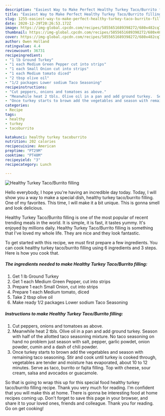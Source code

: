 ```yaml
---
description: "Easiest Way to Make Perfect Healthy Turkey Taco/Burrito filling"
title: "Easiest Way to Make Perfect Healthy Turkey Taco/Burrito filling"
slug: 1255-easiest-way-to-make-perfect-healthy-turkey-taco-burrito-filling
date: 2020-12-29T20:26:53.172Z
image: https://img-global.cpcdn.com/recipes/5855651689398272/680x482cq70/healthy-turkey-tacoburrito-filling-recipe-main-photo.jpg
thumbnail: https://img-global.cpcdn.com/recipes/5855651689398272/680x482cq70/healthy-turkey-tacoburrito-filling-recipe-main-photo.jpg
cover: https://img-global.cpcdn.com/recipes/5855651689398272/680x482cq70/healthy-turkey-tacoburrito-filling-recipe-main-photo.jpg
author: Owen Holland
ratingvalue: 4.4
reviewcount: 36731
recipeingredient:
- "1 lb Ground Turkey"
- "1 each Medium Green Pepper cut into strips"
- "1 each Small Onion cut into strips"
- "1 each Medium tomato diced"
- "2 tbsp olive oil"
- "1/2 packages Lower sodium Taco Seasoning"
recipeinstructions:
- "Cut peppers, onions and tomatoes as above."
- "Meanwhile heat 2 tbls. Olive oil in a pan and add ground turkey.  Season with half of the allotted taco seasoning mixture.  No taco seasoning on hand no problem just season with salt, pepper, garlic powdet, onion powder, cumin and a dash of chili powder."
- "Once turkey starts to brown add the vegetables and season with remaining taco seasoning.  Stir and cook until turkey is cooked through, vegetables are tender and moisture has evaporated, about 10 to 12 minutes.  Serve as taco, burrito or fajita filling.  Top with cheese, sour cream, salsa and avocados or guacamole."
categories:
- Recipe
tags:
- healthy
- turkey
- tacoburrito

katakunci: healthy turkey tacoburrito 
nutrition: 202 calories
recipecuisine: American
preptime: "PT29M"
cooktime: "PT40M"
recipeyield: "3"
recipecategory: Lunch

---
```



![Healthy Turkey Taco/Burrito filling](https://img-global.cpcdn.com/recipes/5855651689398272/680x482cq70/healthy-turkey-tacoburrito-filling-recipe-main-photo.jpg)

Hello everybody, I hope you're having an incredible day today. Today, I will show you a way to make a special dish, healthy turkey taco/burrito filling. One of my favorites. This time, I will make it a bit unique. This is gonna smell and look delicious.



Healthy Turkey Taco/Burrito filling is one of the most popular of recent trending meals in the world. It is simple, it is fast, it tastes yummy. It's enjoyed by millions daily. Healthy Turkey Taco/Burrito filling is something that I've loved my whole life. They are nice and they look fantastic.


To get started with this recipe, we must first prepare a few ingredients. You can cook healthy turkey taco/burrito filling using 6 ingredients and 3 steps. Here is how you cook that.

<!--inarticleads1-->

##### The ingredients needed to make Healthy Turkey Taco/Burrito filling:

1. Get 1 lb Ground Turkey
1. Get 1 each Medium Green Pepper, cut into strips
1. Prepare 1 each Small Onion, cut into strips
1. Prepare 1 each Medium tomato, diced
1. Take 2 tbsp olive oil
1. Make ready 1/2 packages Lower sodium Taco Seasoning




<!--inarticleads2-->

##### Instructions to make Healthy Turkey Taco/Burrito filling:

1. Cut peppers, onions and tomatoes as above.
1. Meanwhile heat 2 tbls. Olive oil in a pan and add ground turkey.  Season with half of the allotted taco seasoning mixture.  No taco seasoning on hand no problem just season with salt, pepper, garlic powdet, onion powder, cumin and a dash of chili powder.
1. Once turkey starts to brown add the vegetables and season with remaining taco seasoning.  Stir and cook until turkey is cooked through, vegetables are tender and moisture has evaporated, about 10 to 12 minutes.  Serve as taco, burrito or fajita filling.  Top with cheese, sour cream, salsa and avocados or guacamole.




So that is going to wrap this up for this special food healthy turkey taco/burrito filling recipe. Thank you very much for reading. I'm confident that you will make this at home. There is gonna be interesting food at home recipes coming up. Don't forget to save this page in your browser, and share it to your loved ones, friends and colleague. Thank you for reading. Go on get cooking!
